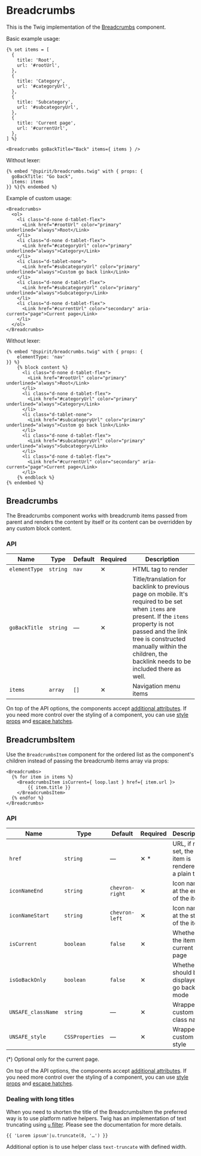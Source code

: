 # Breadcrumbs

This is the Twig implementation of the [Breadcrumbs][breadcrumbs] component.

Basic example usage:

```twig
{% set items = [
  {
    title: 'Root',
    url: '#rootUrl',
  },
  {
    title: 'Category',
    url: '#categoryUrl',
  },
  {
    title: 'Subcategory',
    url: '#subcategoryUrl',
  },
  {
    title: 'Current page',
    url: '#currentUrl',
  },
] %}
```

```twig
<Breadcrumbs goBackTitle="Back" items={ items } />
```

Without lexer:

```twig
{% embed "@spirit/breadcrumbs.twig" with { props: {
  goBackTitle: "Go back",
  items: items
}} %}{% endembed %}
```

Example of custom usage:

```twig
<Breadcrumbs>
  <ol>
    <li class="d-none d-tablet-flex">
      <Link href="#rootUrl" color="primary" underlined="always">Root</Link>
    </li>
    <li class="d-none d-tablet-flex">
      <Link href="#categoryUrl" color="primary" underlined="always">Category</Link>
    </li>
    <li class="d-tablet-none">
      <Link href="#subcategoryUrl" color="primary" underlined="always">Custom go back link</Link>
    </li>
    <li class="d-none d-tablet-flex">
      <Link href="#subcategoryUrl" color="primary" underlined="always">Subcategory</Link>
    </li>
    <li class="d-none d-tablet-flex">
      <Link href="#currentUrl" color="secondary" aria-current="page">Current page</Link>
    </li>
  </ol>
</Breadcrumbs>
```

Without lexer:

```twig
{% embed "@spirit/breadcrumbs.twig" with { props: {
    elementType: 'nav'
}} %}
    {% block content %}
      <li class="d-none d-tablet-flex">
        <Link href="#rootUrl" color="primary" underlined="always">Root</Link>
      </li>
      <li class="d-none d-tablet-flex">
        <Link href="#categoryUrl" color="primary" underlined="always">Category</Link>
      </li>
      <li class="d-tablet-none">
        <Link href="#subcategoryUrl" color="primary" underlined="always">Custom go back link</Link>
      </li>
      <li class="d-none d-tablet-flex">
        <Link href="#subcategoryUrl" color="primary" underlined="always">Subcategory</Link>
      </li>
      <li class="d-none d-tablet-flex">
        <Link href="#currentUrl" color="secondary" aria-current="page">Current page</Link>
      </li>
    {% endblock %}
{% endembed %}
```

## Breadcrumbs

The Breadcrumbs component works with breadcrumb items passed from parent and renders the content by itself or its
content can be overridden by any custom block content.

### API

| Name          | Type     | Default | Required | Description                                                                                                                                                                                                                                                        |
| ------------- | -------- | ------- | -------- | ------------------------------------------------------------------------------------------------------------------------------------------------------------------------------------------------------------------------------------------------------------------ |
| `elementType` | `string` | `nav`   | ✕        | HTML tag to render                                                                                                                                                                                                                                                 |
| `goBackTitle` | `string` | —       | ✕        | Title/translation for backlink to previous page on mobile. It's required to be set when `items` are present. If the `items` property is not passed and the link tree is constructed manually within the children, the backlink needs to be included there as well. |
| `items`       | `array`  | `[]`    | ✕        | Navigation menu items                                                                                                                                                                                                                                              |

On top of the API options, the components accept [additional attributes][readme-additional-attributes].
If you need more control over the styling of a component, you can use [style props][readme-style-props]
and [escape hatches][readme-escape-hatches].

## BreadcrumbsItem

Use the `BreadcrumbsItem` component for the ordered list as the component's children instead of passing the breadcrumb items array via props:

```twig
<Breadcrumbs>
  {% for item in items %}
    <BreadcrumbsItem isCurrent={ loop.last } href={ item.url }>
        {{ item.title }}
    </BreadcrumbsItem>
  {% endfor %}
</Breadcrumbs>
```

### API

| Name               | Type            | Default         | Required | Description                                           |
| ------------------ | --------------- | --------------- | -------- | ----------------------------------------------------- |
| `href`             | `string`        | —               | ✕ \*     | URL, if not set, the item is rendered as a plain text |
| `iconNameEnd`      | `string`        | `chevron-right` | ✕        | Icon name at the end of the item                      |
| `iconNameStart`    | `string`        | `chevron-left`  | ✕        | Icon name at the start of the item                    |
| `isCurrent`        | `boolean`       | `false`         | ✕        | Whether is the item the current page                  |
| `isGoBackOnly`     | `boolean`       | `false`         | ✕        | Whether should be displayed in go back mode           |
| `UNSAFE_className` | `string`        | —               | ✕        | Wrapper custom class name                             |
| `UNSAFE_style`     | `CSSProperties` | —               | ✕        | Wrapper custom style                                  |

(\*) Optional only for the current page.

On top of the API options, the components accept [additional attributes][readme-additional-attributes].
If you need more control over the styling of a component, you can use [style props][readme-style-props]
and [escape hatches][readme-escape-hatches].

### Dealing with long titles

When you need to shorten the title of the BreadcrumbsItem the preferred way is to use platform native helpers.
Twig has an implementation of text truncating using [`u` filter][twig-truncate].
Please see the documentation for more details.

```twig
{{ 'Lorem ipsum'|u.truncate(8, '…') }}
```

Additional option is to use helper class `text-truncate` with defined width.

[breadcrumbs]: https://github.com/lmc-eu/spirit-design-system/tree/main/packages/web/src/scss/components/Breadcrumbs
[readme-additional-attributes]: https://github.com/lmc-eu/spirit-design-system/blob/main/packages/web-twig/README.md#additional-attributes
[readme-style-props]: https://github.com/lmc-eu/spirit-design-system/blob/main/packages/web-twig/README.md#style-props
[readme-escape-hatches]: https://github.com/lmc-eu/spirit-design-system/blob/main/packages/web-twig/README.md#escape-hatches
[twig-truncate]: https://twig.symfony.com/doc/3.x/filters/u.html
